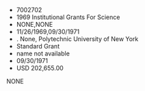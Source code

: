 * 7002702
* 1969 Institutional Grants For Science
* NONE,NONE
* 11/26/1969,09/30/1971
* . None, Polytechnic University of New York
* Standard Grant
* name not available
* 09/30/1971
* USD 202,655.00

NONE